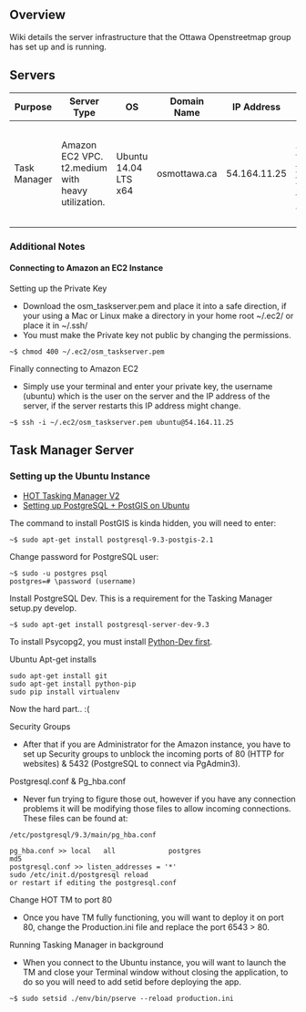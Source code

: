 ## Overview

Wiki details the server infrastructure that the Ottawa Openstreetmap group has set up and is running.

## Servers

| Purpose | Server Type | OS | Domain Name | IP Address | Notes |
|---------|-------------|----|-------------|------------|-------|
| Task Manager | Amazon EC2 VPC. t2.medium with heavy utilization. | Ubuntu 14.04 LTS x64 | osmottawa.ca | 54.164.11.25 | Running HOT [Task Manager v2](https://github.com/hotosm/osm-tasking-manager2). 1 year term on ec2 instance. |

### Additional Notes

#### Connecting to Amazon an EC2 Instance

Setting up the Private Key

+ Download the osm_taskserver.pem and place it into a safe direction, if your using a Mac or Linux make a directory in your home root ~/.ec2/ or place it in ~/.ssh/
+ You must make the Private key not public by changing the permissions.

```
~$ chmod 400 ~/.ec2/osm_taskserver.pem
```

Finally connecting to Amazon EC2

+ Simply use your terminal and enter your private key, the username (ubuntu) which is the user on the server and the IP address of the server, if the server restarts this IP address might change.

```
~$ ssh -i ~/.ec2/osm_taskserver.pem ubuntu@54.164.11.25
```

## Task Manager Server

### Setting up the Ubuntu Instance

+ [HOT Tasking Manager V2](https://github.com/hotosm/osm-tasking-manager2)
+ [Setting up PostgreSQL + PostGIS on Ubuntu](https://help.ubuntu.com/community/PostgreSQL)

The command to install PostGIS is kinda hidden, you will need to enter:
```
~$ sudo apt-get install postgresql-9.3-postgis-2.1
```

Change password for PostgreSQL user:
```
~$ sudo -u postgres psql
postgres=# \password (username)
```

Install PostgreSQL Dev. This is a requirement for the Tasking Manager setup.py develop.
```
~$ sudo apt-get install postgresql-server-dev-9.3
```

To install Psycopg2, you must install [Python-Dev first](http://stackoverflow.com/questions/5420789/how-to-install-psycopg2-with-pip-on-python).

Ubuntu Apt-get installs

```
sudo apt-get install git
sudo apt-get install python-pip
sudo pip install virtualenv
```

Now the hard part.. :(

Security Groups

+ After that if you are Administrator for the Amazon instance, you have to set up Security groups to unblock the incoming ports of 80 (HTTP for websites) & 5432 (PostgreSQL to connect via PgAdmin3).

Postgresql.conf & Pg_hba.conf

+ Never fun trying to figure those out, however if you have any connection problems it will be modifying those files to allow incoming connections. These files can be found at:

```
/etc/postgresql/9.3/main/pg_hba.conf

pg_hba.conf >> local   all             postgres                                md5
postgresql.conf >> listen_addresses = '*'
sudo /etc/init.d/postgresql reload
or restart if editing the postgresql.conf
```

Change HOT TM to port 80
+ Once you have TM fully functioning, you will want to deploy it on port 80, change the Production.ini file and replace the port 6543 > 80.

Running Tasking Manager in background
+ When you connect to the Ubuntu instance, you will want to launch the TM and close your Terminal window without closing the application, to do so you will need to add setid before deploying the app.

```
~$ sudo setsid ./env/bin/pserve --reload production.ini
```
